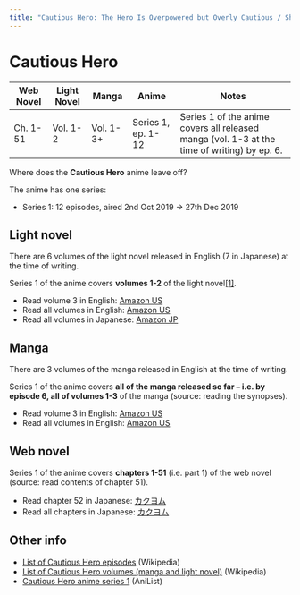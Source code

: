 ```yaml
---
title: "Cautious Hero: The Hero Is Overpowered but Overly Cautious / Shinchou Yuusha: Kono Yuusha ga Ore TUEEE Kuse ni Shinchou Sugiru"
---
```


# Cautious Hero

<table>
    <thead>
        <tr>
            <th>Web Novel</th>
            <th>Light Novel</th>
            <th>Manga</th>
            <th>Anime</th>
            <th>Notes</th>
        </tr>
    </thead>
    <tbody>
        <tr>
            <td>Ch. 1-51</td>
            <td>Vol. 1-2</td>
            <td>Vol. 1-3+</td>
            <td>Series 1, ep. 1-12</td>
            <td>Series 1 of the anime covers all released manga (vol. 1-3 at the time of writing) by ep. 6.</td>
        </tr>
    </tbody>
</table>

Where does the **Cautious Hero** anime leave off?

The anime has one series:

* Series 1: 12 episodes, aired 2nd Oct 2019 -> 27th Dec 2019

## Light novel

There are 6 volumes of the light novel released in English (7 in Japanese) at the time of writing.

Series 1 of the anime covers **volumes 1-2** of the light novel[[1]](https://www.reddit.com/r/anime/comments/egdiz4/overly_cautious_heros_ending_is_that_also_where/fc5uzru/).

* Read volume 3 in English: [Amazon US](https://www.amazon.com/Overpowered-Overly-Cautious-light-novel-ebook/dp/B07WQWT5WL)
* Read all volumes in English: [Amazon US](https://www.amazon.com/dp/B083FHMH1P)
* Read all volumes in Japanese: [Amazon JP](https://www.amazon.co.jp/dp/B074CJGSX1)

## Manga

There are 3 volumes of the manga released in English at the time of writing.

Series 1 of the anime covers **all of the manga released so far – i.e. by episode 6, all of volumes 1-3** of the manga (source: reading the synopses).

* Read volume 3 in English: [Amazon US](https://www.amazon.com/gp/product/B08TY6PBM6)
* Read all volumes in English: [Amazon US](https://www.amazon.com/dp/B08135Y4T4)

## Web novel

Series 1 of the anime covers **chapters 1-51** (i.e. part 1) of the web novel (source: read contents of chapter 51).

* Read chapter 52 in Japanese: [カクヨム](https://kakuyomu.jp/works/1177354054881165840/episodes/1177354054882053698)
* Read all chapters in Japanese: [カクヨム](https://kakuyomu.jp/works/1177354054881165840)

## Other info

* [List of Cautious Hero episodes](https://en.wikipedia.org/wiki/List_of_Cautious_Hero_episodes) (Wikipedia)
* [List of Cautious Hero volumes (manga and light novel)](https://en.wikipedia.org/wiki/Cautious_Hero:_The_Hero_Is_Overpowered_but_Overly_Cautious) (Wikipedia)
* [Cautious Hero anime series 1](https://anilist.co/anime/105156/Shinchou-Yuusha-Kono-Yuusha-ga-Ore-TUEEE-Kuse-ni-Shinchou-Sugiru/) (AniList)

